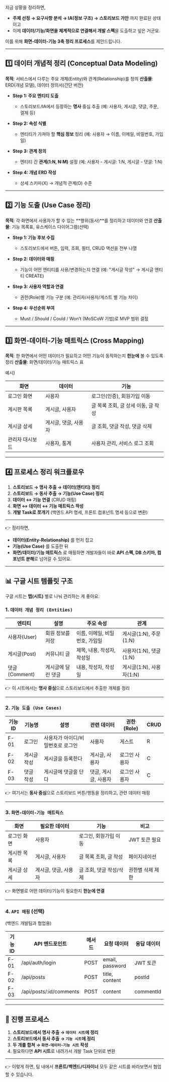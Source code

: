 지금 상황을 정리하면,

* **주제 선정 → 요구사항 분석 → IA(정보 구조) → 스토리보드 가안** 까지 완료된 상태이고
* 이제 **데이터/기능/화면을 체계적으로 연결해서 개발 스펙**을 도출하고 싶은 거군요.

이를 위해 **화면-데이터-기능 3축 정리 프로세스**를 제안드립니다.

---

## 1️⃣ 데이터 개념적 정리 (Conceptual Data Modeling)

**목적**: 서비스에서 다루는 주요 개체(Entity)와 관계(Relationship)를 정의
**산출물**: ERD(개념 모델), 데이터 정의서(간단 버전)

* **Step 1: 주요 엔티티 도출**

  * 스토리보드/IA에서 등장하는 **명사** 중심 추출 (예: 사용자, 게시글, 댓글, 주문, 결제 등)
* **Step 2: 속성 식별**

  * 엔티티가 가져야 할 **핵심 정보** 정리 (예: 사용자 → 이름, 이메일, 비밀번호, 가입일)
* **Step 3: 관계 정의**

  * 엔티티 간 **관계(1\:N, N\:M)** 설정 (예: 사용자 - 게시글: 1\:N, 게시글 - 댓글: 1\:N)
* **Step 4: 개념 ERD 작성**

  * 상세 스키마(X) → 개념적 관계(O) 수준

---

## 2️⃣ 기능 도출 (Use Case 정리)

**목적**: 각 화면에서 사용자가 할 수 있는 \*\*행위(동사)\*\*를 정리하고 데이터와 연결
**산출물**: 기능 목록표, 유스케이스 다이어그램(선택)

* **Step 1: 기능 후보 수집**

  * 스토리보드에서 버튼, 입력, 조회, 필터, CRUD 액션을 전부 나열
* **Step 2: 데이터와 매핑**

  * 기능이 어떤 엔티티를 사용/변경하는지 연결 (예: "게시글 작성" → 게시글 엔티티 CREATE)
* **Step 3: 사용자 역할과 연결**

  * 권한(Role)별 기능 구분 (예: 관리자/사용자/게스트 별 기능 차이)
* **Step 4: 우선순위 부여**

  * Must / Should / Could / Won’t (MoSCoW 기법)로 MVP 범위 결정

---

## 3️⃣ 화면-데이터-기능 매트릭스 (Cross Mapping)

**목적**: 한 화면에서 어떤 데이터가 필요하고 어떤 기능이 동작하는지 **한눈에** 볼 수 있도록 정리
**산출물**: 화면/데이터/기능 매트릭스 표

예시)

| 화면       | 데이터          | 기능                     |
| -------- | ------------ | ---------------------- |
| 로그인 화면   | 사용자          | 로그인(인증), 회원가입 이동       |
| 게시판 목록   | 게시글, 사용자     | 글 목록 조회, 글 상세 이동, 글 작성 |
| 게시글 상세   | 게시글, 댓글, 사용자 | 글 조회, 댓글 작성, 댓글 삭제     |
| 관리자 대시보드 | 사용자, 통계      | 사용자 관리, 서비스 로그 조회      |

---

## 4️⃣ 프로세스 정리 워크플로우

1. **스토리보드 → 명사 추출 → 데이터(엔티티) 정리**
2. **스토리보드 → 동사 추출 → 기능(Use Case) 정리**
3. **데이터 ↔ 기능 연결** (CRUD 매핑)
4. **화면 ↔ 데이터 ↔ 기능 매트릭스 작성**
5. **개발 Task로 쪼개기** (백엔드 API 명세, 프론트 컴포넌트 명세 등으로 변환)

---

👉 정리하면,

* **데이터(Entity-Relationship)** 를 먼저 잡고
* **기능(Use Case)** 를 도출한 뒤
* **화면/데이터/기능 매트릭스** 로 매핑하면
  개발자들이 바로 **API 스펙, DB 스키마, 컴포넌트 분해**로 넘어갈 수 있어요.

---

## 📊 구글 시트 템플릿 구조

구글 시트는 **탭(시트)** 별로 나눠 관리하는 게 좋아요.

### 1. `데이터 개념 정리 (Entities)`

| 엔티티         | 설명         | 주요 속성              | 관계                   |
| ----------- | ---------- | ------------------ | -------------------- |
| 사용자(User)   | 회원 정보를 저장  | 이름, 이메일, 비밀번호, 가입일 | 게시글(1\:N), 주문(1\:N)  |
| 게시글(Post)   | 커뮤니티 글     | 제목, 내용, 작성자, 작성일   | 사용자(1\:N), 댓글(1\:N)  |
| 댓글(Comment) | 게시글에 달린 댓글 | 내용, 작성자, 작성일       | 게시글(1\:N), 사용자(1\:N) |

👉 이 시트에서는 **명사 중심**으로 스토리보드에서 추출한 개체를 정리

---

### 2. `기능 도출 (Use Cases)`

| 기능 ID | 기능명    | 설명                 | 관련 데이터       | 권한(Role) | CRUD |
| ----- | ------ | ------------------ | ------------ | -------- | ---- |
| F-01  | 로그인    | 사용자가 아이디/비밀번호로 로그인 | 사용자          | 게스트      | R    |
| F-02  | 게시글 작성 | 게시글을 등록한다          | 게시글, 사용자     | 로그인 사용자  | C    |
| F-03  | 댓글 작성  | 게시글에 댓글을 단다        | 댓글, 게시글, 사용자 | 로그인 사용자  | C    |

👉 여기서는 **동사 중심**으로 스토리보드 버튼/행동을 정리하고, 관련 데이터 매핑

---

### 3. `화면-데이터-기능 매트릭스`

| 화면     | 필요한 데이터      | 기능             | 비고        |
| ------ | ------------ | -------------- | --------- |
| 로그인 화면 | 사용자          | 로그인, 회원가입 이동   | JWT 토큰 필요 |
| 게시판 목록 | 게시글, 사용자     | 글 목록 조회, 글 작성  | 페이지네이션    |
| 게시글 상세 | 게시글, 댓글, 사용자 | 글 조회, 댓글 작성/삭제 | 권한별 삭제 제한 |

👉 화면별로 어떤 데이터/기능이 필요한지 **한눈에 연결**

---

### 4. `API 매핑` (선택)

(백엔드 개발팀과 협업용)

| 기능 ID | API 엔드포인트                | 메서드  | 요청 데이터          | 응답 데이터    |
| ----- | ------------------------ | ---- | --------------- | --------- |
| F-01  | /api/auth/login          | POST | email, password | JWT 토큰    |
| F-02  | /api/posts               | POST | title, content  | postId    |
| F-03  | /api/posts/\:id/comments | POST | content         | commentId |

---

## 🚀 진행 프로세스

1. **스토리보드에서 명사 추출 → `데이터 시트`에 정리**
2. **스토리보드에서 동사 추출 → `기능 시트`에 정리**
3. **두 개를 합쳐 → `화면-데이터-기능 시트` 작성**
4. 필요하다면 **API 시트**로 내려가서 개발 Task 단위로 변환

---

👉 이렇게 하면, 팀 내에서 **프론트/백엔드/디자이너** 모두 같은 시트를 바라보면서 협업할 수 있습니다.
